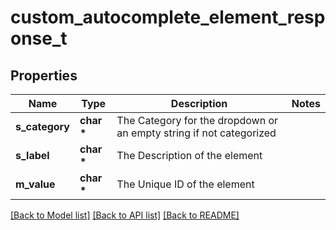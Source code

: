 # custom_autocomplete_element_response_t

## Properties
Name | Type | Description | Notes
------------ | ------------- | ------------- | -------------
**s_category** | **char \*** | The Category for the dropdown or an empty string if not categorized | 
**s_label** | **char \*** | The Description of the element | 
**m_value** | **char \*** | The Unique ID of the element | 

[[Back to Model list]](../README.md#documentation-for-models) [[Back to API list]](../README.md#documentation-for-api-endpoints) [[Back to README]](../README.md)


